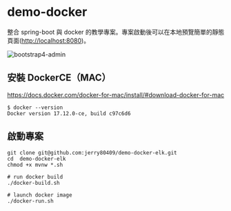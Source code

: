 # demo-docker
整合 spring-boot 與 docker 的教學專案。專案啟動後可以在本地預覽簡單的靜態頁面([http://localhost:8080](http://localhost:8080))。

![bootstrap4-admin](https://user-images.githubusercontent.com/2173652/35085952-b30e389c-fc65-11e7-870f-17965068daa5.png)

## 安裝 DockerCE（MAC）
https://docs.docker.com/docker-for-mac/install/#download-docker-for-mac
```
$ docker --version
Docker version 17.12.0-ce, build c97c6d6
```

## 啟動專案
```
git clone git@github.com:jerry80409/demo-docker-elk.git
cd  demo-docker-elk
chmod +x mvnw *.sh

# run docker build
./docker-build.sh

# launch docker image
./docker-run.sh
```

